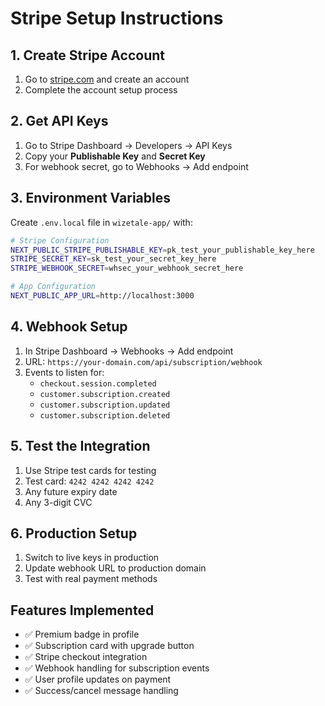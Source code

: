 # Stripe Setup Instructions

## 1. Create Stripe Account
1. Go to [stripe.com](https://stripe.com) and create an account
2. Complete the account setup process

## 2. Get API Keys
1. Go to Stripe Dashboard → Developers → API Keys
2. Copy your **Publishable Key** and **Secret Key**
3. For webhook secret, go to Webhooks → Add endpoint

## 3. Environment Variables
Create `.env.local` file in `wizetale-app/` with:

```bash
# Stripe Configuration
NEXT_PUBLIC_STRIPE_PUBLISHABLE_KEY=pk_test_your_publishable_key_here
STRIPE_SECRET_KEY=sk_test_your_secret_key_here
STRIPE_WEBHOOK_SECRET=whsec_your_webhook_secret_here

# App Configuration
NEXT_PUBLIC_APP_URL=http://localhost:3000
```

## 4. Webhook Setup
1. In Stripe Dashboard → Webhooks → Add endpoint
2. URL: `https://your-domain.com/api/subscription/webhook`
3. Events to listen for:
   - `checkout.session.completed`
   - `customer.subscription.created`
   - `customer.subscription.updated`
   - `customer.subscription.deleted`

## 5. Test the Integration
1. Use Stripe test cards for testing
2. Test card: `4242 4242 4242 4242`
3. Any future expiry date
4. Any 3-digit CVC

## 6. Production Setup
1. Switch to live keys in production
2. Update webhook URL to production domain
3. Test with real payment methods

## Features Implemented
- ✅ Premium badge in profile
- ✅ Subscription card with upgrade button
- ✅ Stripe checkout integration
- ✅ Webhook handling for subscription events
- ✅ User profile updates on payment
- ✅ Success/cancel message handling 